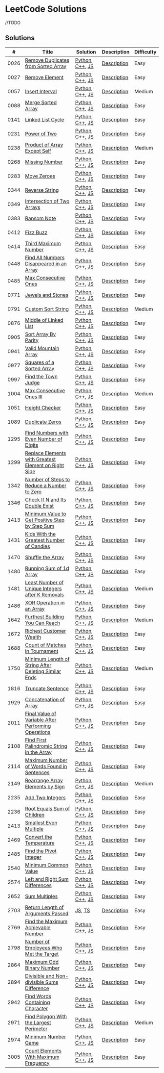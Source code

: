 # LeetCode Solutions

//TODO

## Solutions

| # | Title | Solution | Description | Difficulty |
|---| ----- | -------- | ----------- | ---------- |
|0026|[Remove Duplicates from Sorted Array](./src/0026-Remove-Duplicates-from-Sorted-Array) | [Python](./src/0026-Remove-Duplicates-from-Sorted-Array/remove_duplicates_from_sorted_array.py), [C++](./src/0026-Remove-Duplicates-from-Sorted-Array/remove_duplicates_from_sorted_array.cpp), [JS](./src/0026-Remove-Duplicates-from-Sorted-Array/remove_duplicates_from_sorted_array.js) |[Description](./src/0026-Remove-Duplicates-from-Sorted-Array/remove_duplicates_from_sorted_array.md)  |Easy |
|0027|[Remove Element](./src/0027-Remove-Element) | [Python](./src/0027-Remove-Element/remove_element.py), [C++](./src/0027-Remove-Element/remove_element.cpp), [JS](./src/0027-Remove-Element/remove_element.js) |[Description](./src/0027-Remove-Element/remove_element.md)  |Easy |
|0057|[Insert Interval](./src/0057-Insert-Interval) | [Python](./src/0057-Insert-Interval/insert_interval.py), [C++](./src/0057-Insert-Interval/insert_interval.cpp), [JS](./src/0057-Insert-Interval/insert_interval.js) |[Description](./src/0057-Insert-Interval/readme.md)  |Medium |
|0088|[Merge Sorted Array](./src/0088-Merge-Sorted-Arrays) | [Python](./src/0088-Merge-Sorted-Arrays/merge_sorted_arrays.py), [C++](./src/0088-Merge-Sorted-Arrays/merge_sorted_arrays.cpp), [JS](./src/0088-Merge-Sorted-Arrays/merge_sorted_arrays.js) |[Description](./src/0088-Merge-Sorted-Arrays/merge_sorted_arrays.md)  |Easy |
|0141|[Linked List Cycle](./src/0141-Linked-List-Cycle) | [Python](./src/0141-Linked-List-Cycle/linked_list_cycle.py), [C++](./src/0141-Linked-List-Cycle/linked_list_cycle.cpp), [JS](./src/0141-Linked-List-Cycle/linked_list_cycle.js) |[Description](./src/0141-Linked-List-Cycle/readme.md)  |Easy |
|0231|[Power of Two](./src/0231-Power-of-Two) | [Python](./src/0231-Power-of-Two/power_of_two.py), [C++](./src/0231-Power-of-Two/power_of_two.cpp), [JS](./src/0231-Power-of-Two/power_of_two.js) |[Description](./src/0231-Power-of-Two/readme.md)  |Easy |
|0238|[Product of Array Except Self](./src/0238-Product-of-Array-Except-Self) | [Python](./src/0238-Product-of-Array-Except-Self/product_of_array_except_selfs.py), [C++](./src/0238-Product-of-Array-Except-Self/product_of_array_except_selfs.cpp), [JS](./src/0238-Product-of-Array-Except-Self/product_of_array_except_selfs.js) |[Description](./src/0238-Product-of-Array-Except-Self/readme.md)  |Medium |
|0268|[Missing Number](./src/0268-Missing-Number) | [Python](./src/0268-Missing-Number/missing_number.py), [C++](./src/0268-Missing-Number/missing_number.cpp), [JS](./src/0268-Missing-Number/missing_number.js) |[Description](./src/0268-Missing-Number/readme.md)  |Easy |
|0283|[Move Zeroes](./src/0283-Move-Zeroes) | [Python](./src/0283-Move-Zeroes/move_zeroes.py), [C++](./src/0283-Move-Zeroes/move_zeroes.cpp), [JS](./src/0283-Move-Zeroes/move_zeroes.js) |[Description](./src/0283-Move-Zeroes/move_zeroes.md)  |Easy |
|0344|[Reverse String](./src/0344-Reverse-String) | [Python](./src/0344-Reverse-String/reverse_string.py), [C++](./src/0344-Reverse-String/reverse_string.cpp), [JS](./src/0344-Reverse-String/reverse_string.js) |[Description](./src/0344-Reverse-String/reverse_string.md)  |Easy |
|0349|[Intersection of Two Arrays](./src/0349-Intersection-of-Two-Arrays) | [Python](./src/0349-Intersection-of-Two-Arrays/intersection_of_two_arrays.py), [C++](./src/0349-Intersection-of-Two-Arrays/intersection_of_two_arrays.cpp), [JS](./src/0349-Intersection-of-Two-Arrays/intersection_of_two_arrays.js) |[Description](./src/0349-Intersection-of-Two-Arrays/readme.md)  |Easy |
|0383|[Ransom Note](./src/0383-Ransom-Note) | [Python](./src/0383-Ransom-Note/ransom_note.py), [C++](./src/0383-Ransom-Note/ransom_note.cpp), [JS](./src/0383-Ransom-Note/ransom_note.js) |[Description](./src/0383-Ransom-Note/ransom_note.md)  |Easy |
|0412|[Fizz Buzz](./src/0412-Fizz-Buzz) | [Python](./src/0412-Fizz-Buzz/fizz_buzz.py), [C++](./src/0412-Fizz-Buzz/fizz_buzz.cpp), [JS](./src/0412-Fizz-Buzz/fizz_buzz.js) |[Description](./src/0412-Fizz-Buzz/fizz_buzz.md)  |Easy |
|0414|[Third Maximum Number](./src/0414-Third-Maximum-Number) | [Python](./src/0414-Third-Maximum-Number/third_maximum_number.py), [C++](./src/0414-Third-Maximum-Number/third_maximum_number.cpp), [JS](./src/0414-Third-Maximum-Number/third_maximum_number.js) |[Description](./src/0414-Third-Maximum-Number/third_maximum_number.md)  |Easy |
|0448|[Find All Numbers Disappeared in an Array](./src/0448-Find-All-Numbers-Disappeared-in-Array) | [Python](./src/0448-Find-All-Numbers-Disappeared-in-Array/find_all_numbers_disappeared_in_array.py), [C++](./src/0448-Find-All-Numbers-Disappeared-in-Array/find_all_numbers_disappeared_in_array.cpp), [JS](./src/0448-Find-All-Numbers-Disappeared-in-Array/find_all_numbers_disappeared_in_array.js) |[Description](./src/0448-Find-All-Numbers-Disappeared-in-Array/find_all_numbers_disappeared_in_array.md)  |Easy |
|0485|[Max Consecutive Ones](./src/0485-Max-Consecutive-Ones) | [Python](./src/0485-Max-Consecutive-Ones/max_consecutive_ones.py), [C++](./src/0485-Max-Consecutive-Ones/max_consecutive_ones.cpp), [JS](./src/0485-Max-Consecutive-Ones/max_consecutive_ones.js) |[Description](./src/0485-Max-Consecutive-Ones/max_consecutive_ones.md)  |Easy |
|0771|[Jewels and Stones](./src/0771-Jewels-and-Stones) | [Python](./src/0771-Jewels-and-Stones/jewels_and_stones.py), [C++](./src/0771-Jewels-and-Stones/jewels_and_stones.cpp), [JS](./src/0771-Jewels-and-Stones/jewels_and_stones.js) |[Description](./src/0771-Jewels-and-Stones/readme.md)  |Easy |
|0791|[Custom Sort String](./src/0791-Custom-Sort-String) | [Python](./src/0791-Custom-Sort-String/custom_sort_string.py), [C++](./src/0791-Custom-Sort-String/custom_sort_string.cpp), [JS](./src/0791-Custom-Sort-String/custom_sort_string.js) |[Description](./src/0791-Custom-Sort-String/readme.md)  |Medium |
|0876|[Middle of Linked List](./src/0876-Middle-of-Linked-List) | [Python](./src/0876-Middle-of-Linked-List/middle_of_linked_list.py), [C++](./src/0876-Middle-of-Linked-List/middle_of_linked_list.cpp), [JS](./src/0876-Middle-of-Linked-List/middle_of_linked_list.js) |[Description](./src/0876-Middle-of-Linked-List/middle_of_linked_list.md)  |Easy |
|0905|[Sort Array By Parity](./src/0905-Sort-Array-by-Parity) | [Python](./src/0905-Sort-Array-by-Parity/sort_array_by_parity.py), [C++](./src/0905-Sort-Array-by-Parity/sort_array_by_parity.cpp), [JS](./src/0905-Sort-Array-by-Parity/sort_array_by_parity.js) |[Description](./src/0905-Sort-Array-by-Parity/sort_array_by_parity.md)  |Easy |
|0941|[Valid Mountain Array](./src/0941-Valid-Mountain-Array) | [Python](./src/0941-Valid-Mountain-Array/valid_mountain_array.py), [C++](./src/0941-Valid-Mountain-Array/valid_mountain_array.cpp), [JS](./src/0941-Valid-Mountain-Array/valid_mountain_array.js) |[Description](./src/0941-Valid-Mountain-Array/valid_mountain_array.md)  |Easy |
|0977|[Squares of a Sorted Array](./src/0977-Square-of-Sorted-Array) | [Python](./src/0977-Square-of-Sorted-Array/squares_of_sorted_array.py), [C++](./src/0977-Square-of-Sorted-Array/squares_of_sorted_array.cpp), [JS](./src/0977-Square-of-Sorted-Array/squares_of_sorted_array.js) |[Description](./src/0977-Square-of-Sorted-Array/squares_of_sorted_array.md)  |Easy |
|0997|[Find the Town Judge](./src/0997-Find-the-Town-Judge) | [Python](./src/0997-Find-the-Town-Judge/find_the_town_judge.py), [C++](./src/0997-Find-the-Town-Judge/find_the_town_judge.cpp), [JS](./src/0997-Find-the-Town-Judge/find_the_town_judge.js) |[Description](./src/0997-Find-the-Town-Judge/readme.md)  |Easy |
|1004|[Max Consecutive Ones III](./src/1004-Max-Consecutives-Ones-III) | [Python](./src/1004-Max-Consecutives-Ones-III/max_consecutives_ones_iii.py), [C++](./src/1004-Max-Consecutives-Ones-III/max_consecutives_ones_iii.cpp), [JS](./src/1004-Max-Consecutives-Ones-III/max_consecutives_ones_iii.js) |[Description](./src/1004-Max-Consecutives-Ones-III/readme.md)  |Medium |
|1051|[Height Checker](./src/1051-Height-Checker) | [Python](./src/1051-Height-Checker/height_checker.py), [C++](./src/1051-Height-Checker/height_checker.cpp), [JS](./src/1051-Height-Checker/height_checker.js) |[Description](./src/1051-Height-Checker/height_checker.md)  |Easy |
|1089|[Duplicate Zeros](./src/1089-Duplicate-Zeros) | [Python](./src/1089-Duplicate-Zeros/duplicate_zeros.py), [C++](./src/1089-Duplicate-Zeros/duplicate_zeros.cpp), [JS](./src/1089-Duplicate-Zeros/duplicate_zeros.js) |[Description](./src/1089-Duplicate-Zeros/duplicate_zeros.md)  |Easy |
|1295|[Find Numbers with Even Number of Digits](./src/1295-Find-Numbers-with-Even-Number-of-Digits) | [Python](./src/1295-Find-Numbers-with-Even-Number-of-Digits/find_numbers_with_even_number_digits.py), [C++](./src/1295-Find-Numbers-with-Even-Number-of-Digits/find_numbers_with_even_number_digits.cpp), [JS](./src/1295-Find-Numbers-with-Even-Number-of-Digits/find_numbers_with_even_number_digits.js) |[Description](./src/1295-Find-Numbers-with-Even-Number-of-Digits/find_numbers_with_even_number_digits.md)  |Easy |
|1299|[Replace Elements with Greatest Element on Right Side](./src/1299-Replace-Elements-with-Greatest-on-Right-Side) | [Python](./src/1299-Replace-Elements-with-Greatest-on-Right-Side/replace_with_greatest_on_right_side.py), [C++](./src/1299-Replace-Elements-with-Greatest-on-Right-Side/replace_with_greatest_on_right_side.cpp), [JS](./src/1299-Replace-Elements-with-Greatest-on-Right-Side/replace_with_greatest_on_right_side.js) |[Description](./src/1299-Replace-Elements-with-Greatest-on-Right-Side/replace_with_greatest_on_right_side.md)  |Easy |
|1342|[Number of Steps to Reduce a Number to Zero](./src/1342-Number-of-Steps-to-Reduce-Number-to-Zero) | [Python](./src/1342-Number-of-Steps-to-Reduce-Number-to-Zero/number_of_steps_to_reduce_number_to_zero.py), [C++](./src/1342-Number-of-Steps-to-Reduce-Number-to-Zero/number_of_steps_to_reduce_number_to_zero.cpp), [JS](./src/1342-Number-of-Steps-to-Reduce-Number-to-Zero/number_of_steps_to_reduce_number_to_zero.js) |[Description](./src/1342-Number-of-Steps-to-Reduce-Number-to-Zero/number_of_steps_to_reduce_number_to_zero.md)  |Easy |
|1346|[Check If N and Its Double Exist](./src/1346-Chack-If-N-and-Double-Exists) | [Python](./src/1346-Chack-If-N-and-Double-Exists/check_if_n_and_double_exists.py), [C++](./src/1346-Chack-If-N-and-Double-Exists/check_if_n_and_double_exists.cpp), [JS](./src/1346-Chack-If-N-and-Double-Exists/check_if_n_and_double_exists.js) |[Description](./src/1346-Chack-If-N-and-Double-Exists/check_if_n_and_double_exists.md)  |Easy |
|1413|[Minimum Value to Get Positive Step by Step Sum](./src/1413-Minimum-Value-to-Get-Positive-Step-by-Step-Sum) | [Python](./src/1413-Minimum-Value-to-Get-Positive-Step-by-Step-Sum/minimum_value_to_get_positive_step_by_step_sum.py), [C++](./src/1413-Minimum-Value-to-Get-Positive-Step-by-Step-Sum/minimum_value_to_get_positive_step_by_step_sum.cpp), [JS](./src/1413-Minimum-Value-to-Get-Positive-Step-by-Step-Sum/minimum_value_to_get_positive_step_by_step_sum.js) |[Description](./src/1413-Minimum-Value-to-Get-Positive-Step-by-Step-Sum/readme.md)  |Easy |
|1431|[Kids With the Greatest Number of Candies](./src/1431-Kids-With-the-Greatest-Number-of-Candies) | [Python](./src/1431-Kids-With-the-Greatest-Number-of-Candies/kids_with_the_greatest_number_of_candies.py), [C++](./src/1431-Kids-With-the-Greatest-Number-of-Candies/kids_with_the_greatest_number_of_candies.cpp), [JS](./src/1431-Kids-With-the-Greatest-Number-of-Candies/kids_with_the_greatest_number_of_candies.js) |[Description](./src/1431-Kids-With-the-Greatest-Number-of-Candies/readme.md)  |Easy |
|1470|[Shuffle the Array](./src/1470-Shuffle-the-Array) | [Python](./src/1470-Shuffle-the-Array/shuffle_the_array.py), [C++](./src/1470-Shuffle-the-Array/shuffle_the_array.cpp), [JS](./src/1470-Shuffle-the-Array/shuffle_the_array.js) |[Description](./src/1470-Shuffle-the-Array/readme.md)  |Easy |
|1480|[Running Sum of 1d Array](./src/1480-Running-Sum-of-1d-Array) | [Python](./src/1480-Running-Sum-of-1d-Array/running_sum_of_1d_array.py), [C++](./src/1480-Running-Sum-of-1d-Array/running_sum_of_1d_array.cpp), [JS](./src/1480-Running-Sum-of-1d-Array/running_sum_of_1d_array.js) |[Description](./src/1480-Running-Sum-of-1d-Array/running_sum_of_1d_array.md)  |Easy |
|1481|[Least Number of Unique Integers after K Removals](./src/1481-Least-Number-of-Unique-Integers-after-K-Removals) | [Python](./src/1481-Least-Number-of-Unique-Integers-after-K-Removals/least-number-of-unique-integers-after-k-removals.py), [C++](./src/1481-Least-Number-of-Unique-Integers-after-K-Removals/least-number-of-unique-integers-after-k-removals.cpp), [JS](./src/1481-Least-Number-of-Unique-Integers-after-K-Removals/least-number-of-unique-integers-after-k-removals.js) |[Description](./src/1481-Least-Number-of-Unique-Integers-after-K-Removals/least-number-of-unique-integers-after-k-removals.md)  |Medium |
|1486|[XOR Operation in an Array](./src/1486-XOR-Operation-in-an-Array) | [Python](./src/1486-XOR-Operation-in-an-Array/xor_operation_in_an_array.py), [C++](./src/1486-XOR-Operation-in-an-Array/xor_operation_in_an_array.cpp), [JS](./src/1486-XOR-Operation-in-an-Array/xor_operation_in_an_array.js) |[Description](./src/1486-XOR-Operation-in-an-Array/readme.md)  |Easy |
|1642|[Furthest Building You Can Reach](./src/1642-Furthest-Building-You-Can-reach) | [Python](./src/1642-Furthest-Building-You-Can-reach/furthest-building-you-can-reach.py), [C++](./src/1642-Furthest-Building-You-Can-reach/furthest-building-you-can-reach.cpp), [JS](./src/1642-Furthest-Building-You-Can-reach/furthest-building-you-can-reach.js) |[Description](./src/1642-Furthest-Building-You-Can-reach/furthest-building-you-can-reach.md)  |Medium |
|1672|[Richest Customer Wealth](./src/1672-Richest-Customer-Wealth) | [Python](./src/1672-Richest-Customer-Wealth/richest_customer_wealth.py), [C++](./src/1672-Richest-Customer-Wealth/richest_customer_wealth.cpp), [JS](./src/1672-Richest-Customer-Wealth/richest_customer_wealth.js) |[Description](./src/1672-Richest-Customer-Wealth/richest_customer_wealth.md)  |Easy |
|1688|[Count of Matches in Tournament](./src/1688-Count-of-Matches-in-Tournament) | [Python](./src/1688-Count-of-Matches-in-Tournament/count_of_matches_in_tournament.py), [C++](./src/1688-Count-of-Matches-in-Tournament/count_of_matches_in_tournament.cpp), [JS](./src/1688-Count-of-Matches-in-Tournament/count_of_matches_in_tournament.js) |[Description](./src/1688-Count-of-Matches-in-Tournament/readme.md)  |Easy |
|1750|[Minimum Length of String After Deleting Similar Ends](./src/1750-Minimum-Length-of-String-After-Deleting-Similar-Ends) | [Python](./src/1750-Minimum-Length-of-String-After-Deleting-Similar-Ends/minimum_length_of_string_after_deleting_similar_ends.py), [C++](./src/1750-Minimum-Length-of-String-After-Deleting-Similar-Ends/minimum_length_of_string_after_deleting_similar_ends.cpp), [JS](./src/1750-Minimum-Length-of-String-After-Deleting-Similar-Ends/minimum_length_of_string_after_deleting_similar_ends.js) |[Description](./src/1750-Minimum-Length-of-String-After-Deleting-Similar-Ends/readme.md)  |Medium |
|1816|[Truncate Sentence](./src/1816-Truncate-Sentence) | [Python](./src/1816-Truncate-Sentence/truncate_sentence.py), [C++](./src/1816-Truncate-Sentence/truncate_sentence.cpp), [JS](./src/1816-Truncate-Sentence/truncate_sentence.js) |[Description](./src/1816-Truncate-Sentence/readme.md)  |Easy |
|1929|[Concatenation of Array](./src/1929-Concatenation-of-Array) | [Python](./src/1929-Concatenation-of-Array/concatenation_of_array.py), [C++](./src/1929-Concatenation-of-Array/concatenation_of_array.cpp), [JS](./src/1929-Concatenation-of-Array/concatenation_of_array.js) |[Description](./src/1929-Concatenation-of-Array/readme.md)  |Easy |
|2011|[Final Value of Variable After Performing Operations](./src/2011-Final-Value-of-Variable-After-Performing-Operations) | [Python](./src/2011-Final-Value-of-Variable-After-Performing-Operations/final-value-of-variable-after-performing-operations.py), [C++](./src/2011-Final-Value-of-Variable-After-Performing-Operations/final-value-of-variable-after-performing-operations.cpp), [JS](./src/2011-Final-Value-of-Variable-After-Performing-Operations/final-value-of-variable-after-performing-operations.js) |[Description](./src/2011-Final-Value-of-Variable-After-Performing-Operations/readme.md)  |Easy |
|2108|[Find First Palindromic String in the Array](./src/2108-Find-First-Palindromic-String-in-the-Array) | [Python](./src/2108-Find-First-Palindromic-String-in-the-Array/find_first_palindromic_string.py), [C++](./src/2108-Find-First-Palindromic-String-in-the-Array/find_first_palindromic_string.cpp), [JS](./src/2108-Find-First-Palindromic-String-in-the-Array/find_first_palindromic_string.js) |[Description](./src/2108-Find-First-Palindromic-String-in-the-Array/find_first_palindromic_string.md)  |Easy |
|2114|[Maximum Number of Words Found in Sentences](./src/2114-Maximum-Number-of-Words-Found-in-Sentences) | [Python](./src/2114-Maximum-Number-of-Words-Found-in-Sentences/maximum_number_of_words_found_in_sentences.py), [C++](./src/2114-Maximum-Number-of-Words-Found-in-Sentences/maximum_number_of_words_found_in_sentences.cpp), [JS](./src/2114-Maximum-Number-of-Words-Found-in-Sentences/maximum_number_of_words_found_in_sentences.js) |[Description](./src/2114-Maximum-Number-of-Words-Found-in-Sentences/readme.md)  |Easy |
|2149|[Rearrange Array Elements by Sign](./src/2149-Rearrange-Array-Elements-by-Sign) | [Python](./src/2149-Rearrange-Array-Elements-by-Sign/rearrange_array_elements_by_sign.py), [C++](./src/2149-Rearrange-Array-Elements-by-Sign/rearrange_array_elements_by_sign.cpp), [JS](./src/2149-Rearrange-Array-Elements-by-Sign/rearrange_array_elements_by_sign.js) |[Description](./src/2149-Rearrange-Array-Elements-by-Sign/rearrange_array_elements_by_sign.md)  |Medium |
|2235|[Add Two Integers](./src/2235-Add-Two-Integers) | [Python](./src/2235-Add-Two-Integers/add_two_integers.py), [C++](./src/2235-Add-Two-Integers/add_two_integers.cpp), [JS](./src/2235-Add-Two-Integers/add_two_integers.js) |[Description](./src/2235-Add-Two-Integers/add_two_integers.md) |Easy |
|2236|[Root Equals Sum of Children](./src/2236-Root-Equals-Sum-of-Children) | [Python](./src/2236-Root-Equals-Sum-of-Children/root_equals_sum_children.py), [C++](./src/2236-Root-Equals-Sum-of-Children/root_equals_sum_children.cpp), [JS](./src/2236-Root-Equals-Sum-of-Children/root_equals_sum_children.js) |[Description](./src/2236-Root-Equals-Sum-of-Children/root_equals_sum_children.md)  |Easy |
|2413|[Smallest Even Multiple](./src/2413-Smallest-Even-Multiple) | [Python](./src/2413-Smallest-Even-Multiple/smallest_even_multiple.py), [C++](./src/2413-Smallest-Even-Multiple/smallest_even_multiple.cpp), [JS](./src/2413-Smallest-Even-Multiple/smallest_even_multiple.js) |[Description](./src/2413-Smallest-Even-Multiple/readme.md)  |Easy |
|2469|[Convert the Temperature](./src/2469-Convert-the-Temperature) | [Python](./src/2469-Convert-the-Temperature/convert-the-temperature.py), [C++](./src/2469-Convert-the-Temperature/convert-the-temperature.cpp), [JS](./src/2469-Convert-the-Temperature/convert-the-temperature.js) |[Description](./src/2469-Convert-the-Temperature/readme.md)  |Easy |
|2485|[Find the Pivot Integer](./src/2485-Find-the-Pivot-Integer) | [Python](./src/2485-Find-the-Pivot-Integer/find_the_pivot_integer.py), [C++](./src/2485-Find-the-Pivot-Integer/find_the_pivot_integer.cpp), [JS](./src/2485-Find-the-Pivot-Integer/find_the_pivot_integer.js) |[Description](./src/2485-Find-the-Pivot-Integer/readme.md)  |Easy |
|2540|[Minimum Common Value](./src/2540-Minimum-Common-Value) | [Python](./src/2540-Minimum-Common-Value/minimum_common_value.py), [C++](./src/2540-Minimum-Common-Value/minimum_common_value.cpp), [JS](./src/2540-Minimum-Common-Value/minimum_common_value.js) |[Description](./src/2540-Minimum-Common-Value/readme.md)  |Easy |
|2574|[Left and Right Sum Differences](./src/2574-Left-and-Right-Sum-Differences) | [Python](./src/2574-Left-and-Right-Sum-Differences/left_and_right_sum_differences.py), [C++](./src/2574-Left-and-Right-Sum-Differences/left_and_right_sum_differences.cpp), [JS](./src/2574-Left-and-Right-Sum-Differences/left_and_right_sum_differences.js) |[Description](./src/2574-Left-and-Right-Sum-Differences/readme.md)  |Easy |
|2652|[Sum Multiples](./src/2652-Sum-Multiples) | [Python](./src/2652-Sum-Multiples/sum_multiples.py), [C++](./src/2652-Sum-Multiples/sum_multiples.cpp), [JS](./src/2652-Sum-Multiples/sum_multiples.js) |[Description](./src/2652-Sum-Multiples/readme.md)  |Easy |
|2703|[Return Length of Arguments Passed](./src/2703-Return-Length-of-Arguments-Passed) | [JS](./src/2703-Return-Length-of-Arguments-Passed/return_length_of_arguments_passed.js), [TS](./src/2703-Return-Length-of-Arguments-Passed/return_length_of_arguments_passed.ts) |[Description](./src/2703-Return-Length-of-Arguments-Passed/readme.md)  |Easy |
|2769|[Find the Maximum Achievable Number](./src/2769-Find-the-Maximum-Achievable-Number) | [Python](./src/2769-Find-the-Maximum-Achievable-Number/find_the_maximum_achievable-number.py), [C++](./src/2769-Find-the-Maximum-Achievable-Number/find_the_maximum_achievable-number.cpp), [JS](./src/2769-Find-the-Maximum-Achievable-Number/find_the_maximum_achievable-number.js) |[Description](./src/2769-Find-the-Maximum-Achievable-Number/readme.md)  |Easy |
|2798|[Number of Employees Who Met the Target](./src/2798-Number-of-Employees-Who-Met-the-Target) | [Python](./src/2798-Number-of-Employees-Who-Met-the-Target/number_of_employees_who_met_the_target.py), [C++](./src/2798-Number-of-Employees-Who-Met-the-Target/number_of_employees_who_met_the_target.cpp), [JS](./src/2798-Number-of-Employees-Who-Met-the-Target/number_of_employees_who_met_the_target.js) |[Description](./src/2798-Number-of-Employees-Who-Met-the-Target/readme.md)  |Easy |
|2864|[Maximum Odd Binary Number](./src/2864-Maximum-Odd-Binary-Number) | [Python](./src/2864-Maximum-Odd-Binary-Number/maximum_odd_binary_number.py), [C++](./src/2864-Maximum-Odd-Binary-Number/maximum_odd_binary_number.cpp), [JS](./src/2864-Maximum-Odd-Binary-Number/maximum_odd_binary_number.js) |[Description](./src/2864-Maximum-Odd-Binary-Number/readme.md)  |Easy |
|2894|[Divisible and Non-divisible Sums Difference](./src/2894-Divisible-and-Non-divisible-Sums-Difference) | [Python](./src/2894-Divisible-and-Non-divisible-Sums-Difference/divisible_and_non_divisible_sums_difference.py), [C++](./src/2894-Divisible-and-Non-divisible-Sums-Difference/divisible_and_non_divisible_sums_difference.cpp), [JS](./src/2894-Divisible-and-Non-divisible-Sums-Difference/divisible_and_non_divisible_sums_difference.js) |[Description](./src/2894-Divisible-and-Non-divisible-Sums-Difference/readme.md)  |Easy |
|2942|[Find Words Containing Character](./src/2942-Find-Words-Containing-Character) | [Python](./src/2942-Find-Words-Containing-Character/find_words_containing_character.py), [C++](./src/2942-Find-Words-Containing-Character/find_words_containing_character.cpp), [JS](./src/2942-Find-Words-Containing-Character/find_words_containing_character.js) |[Description](./src/2942-Find-Words-Containing-Character/readme.md)  |Easy |
|2971|[Find Polygon With the Largest Perimeter](./src/2971-Find-Polygon-With-the-Largest-Perimeter) | [Python](./src/2971-Find-Polygon-With-the-Largest-Perimeter/find_polygon_with_the_largest_perimeter.py), [C++](./src/2971-Find-Polygon-With-the-Largest-Perimeter/find_polygon_with_the_largest_perimeter.cpp), [JS](./src/2971-Find-Polygon-With-the-Largest-Perimeter/find_polygon_with_the_largest_perimeter.js) |[Description](./src/2971-Find-Polygon-With-the-Largest-Perimeter/find_polygon_with_the_largest_perimeter.md)  |Medium |
|2974|[Minimum Number Game](./src/2974-Minimum-Number-Game) | [Python](./src/2974-Minimum-Number-Game/minimum_number_game.py), [C++](./src/2974-Minimum-Number-Game/minimum_number_game.cpp), [JS](./src/2974-Minimum-Number-Game/minimum_number_game.js) |[Description](./src/2974-Minimum-Number-Game/readme.md)  |Easy |
|3005|[Count Elements With Maximum Frequency](./src/3005-Count-Elements-With-Maximum-Frequency) | [Python](./src/3005-Count-Elements-With-Maximum-Frequency/count_elements_with_maximum_frequency.py), [C++](./src/3005-Count-Elements-With-Maximum-Frequency/count_elements_with_maximum_frequency.cpp), [JS](./src/3005-Count-Elements-With-Maximum-Frequency/count_elements_with_maximum_frequency.js) |[Description](./src/3005-Count-Elements-With-Maximum-Frequency/readme.md)  |Easy |
